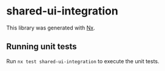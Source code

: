 # shared-ui-integration

This library was generated with [Nx](https://nx.dev).

## Running unit tests

Run `nx test shared-ui-integration` to execute the unit tests.
